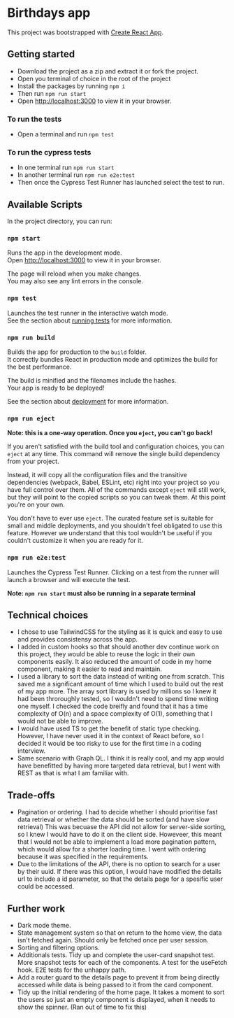 # Birthdays app

This project was bootstrapped with [Create React App](https://github.com/facebook/create-react-app).


## Getting started

- Download the project as a zip and extract it or fork the project.
- Open you terminal of choice in the root of the project
- Install the packages by running `npm i`
- Then run `npm run start`
- Open [http://localhost:3000](http://localhost:3000) to view it in your browser.

### To run the tests

- Open a terminal and run `npm test`

### To run the cypress tests

- In one terminal run `npm run start`
- In another terminal run `npm run e2e:test`
- Then once the Cypress Test Runner has launched select the test to run.

## Available Scripts

In the project directory, you can run:

### `npm start`

Runs the app in the development mode.\
Open [http://localhost:3000](http://localhost:3000) to view it in your browser.

The page will reload when you make changes.\
You may also see any lint errors in the console.

### `npm test`

Launches the test runner in the interactive watch mode.\
See the section about [running tests](https://facebook.github.io/create-react-app/docs/running-tests) for more information.

### `npm run build`

Builds the app for production to the `build` folder.\
It correctly bundles React in production mode and optimizes the build for the best performance.

The build is minified and the filenames include the hashes.\
Your app is ready to be deployed!

See the section about [deployment](https://facebook.github.io/create-react-app/docs/deployment) for more information.

### `npm run eject`

**Note: this is a one-way operation. Once you `eject`, you can't go back!**

If you aren't satisfied with the build tool and configuration choices, you can `eject` at any time. This command will remove the single build dependency from your project.

Instead, it will copy all the configuration files and the transitive dependencies (webpack, Babel, ESLint, etc) right into your project so you have full control over them. All of the commands except `eject` will still work, but they will point to the copied scripts so you can tweak them. At this point you're on your own.

You don't have to ever use `eject`. The curated feature set is suitable for small and middle deployments, and you shouldn't feel obligated to use this feature. However we understand that this tool wouldn't be useful if you couldn't customize it when you are ready for it.

### `npm run e2e:test`

Launches the Cypress Test Runner. Clicking on a test from the runner will launch a browser and will execute the test.

**Note: `npm run start` must also be running in a separate terminal**

## Technical choices

- I chose to use TailwindCSS for the styling as it is quick and easy to use and provides consistensy across the app.
- I added in custom hooks so that should another dev continue work on this project, they would be able to reuse the logic in their own components easily. It also reduced the amount of code in my home component, making it easier to read and maintain.
- I used a library to sort the data instead of writing one from scratch. This saved me a significant amount of time which I used to build out the rest of my app more. The array sort library is used by millions so I knew it had been throroughly tested, so I wouldn't need to spend time writing one myself. I checked the code breifly and found that it has a time complexity of O(n) and a space complexity of O(1), something that I would not be able to improve.
- I would have used TS to get the benefit of static type checking. However, I have never used it in the context of React before, so I decided it would be too risky to use for the first time in a coding interview.
- Same scenario with Graph QL. I think it is really cool, and my app would have benefitted by having more targeted data retrieval, but I went with REST as that is what I am familiar with.


## Trade-offs

- Pagination or ordering. I had to decide whether I should prioritise fast data retrieval or whether the data should be sorted (and have slow retrieval) This was becuase the API did not allow for server-side sorting, so I knew I would have to do it on the client side. Howeveer, this meant that I would not be able to implement a load more pagination pattern, which would allow for a shorter loading time. I went with ordering because it was specified in the requirements.
- Due to the limitations of the API, there is no option to search for a user by their uuid. 
If there was this option, I would have modified the details url to include a id parameter, so that the details page for a spesific user could be accessed.

## Further work

- Dark mode theme.
- State management system so that on return to the home view, the data isn't fetched again. Should only be fetched once per user session.
- Sorting and filtering options.
- Additionals tests. Tidy up and complete the user-card snapshot test. More snapshot tests for each of the components. A test for the useFetch hook. E2E tests for the unhappy path.
- Add a router guard to the details page to prevent it from being directly accessed while data is being passed to it from the card component.
- Tidy up the initial rendering of the home page. It takes a moment to sort the users so just an empty component is displayed, when it needs to show the spinner. (Ran out of time to fix this)